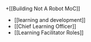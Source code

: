 +[[Building Not A Robot MoC]]
- [[learning and development]]
 - [[Chief Learning Officer]]
 - [[Learning Facilitator Roles]]